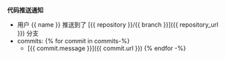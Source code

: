 **代码推送通知**

- 用户 {{ name }} 推送到了 [{{ repository }}/{{ branch }}]({{ repository_url }}) 分支
- commits:
    {% for commit in commits-%}
    - [{{ commit.message }}]({{ commit.url  }})
    {% endfor -%} 
